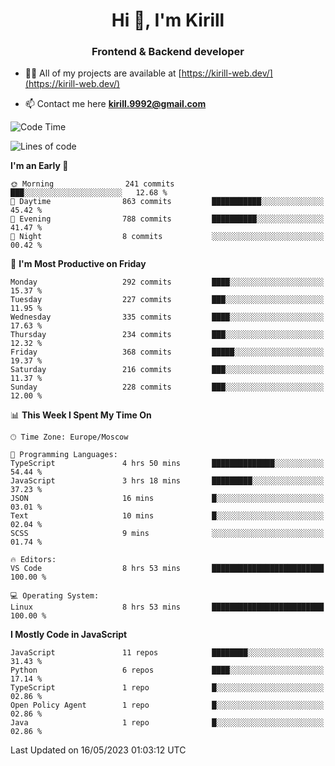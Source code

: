 <h1 align="center">Hi 👋, I'm Kirill</h1>
<h3 align="center">Frontend & Backend developer</h3>

- 👨‍💻 All of my projects are available at [https://kirill-web.dev/](https://kirill-web.dev/)

- 📫 Contact me here **kirill.9992@gmail.com**











<!--START_SECTION:waka-->
![Code Time](http://img.shields.io/badge/Code%20Time-1%2C307%20hrs%2018%20mins-blue)

![Lines of code](https://img.shields.io/badge/From%20Hello%20World%20I%27ve%20Written-2.6%20million%20lines%20of%20code-blue)

**I'm an Early 🐤** 

```text
🌞 Morning                241 commits         ███░░░░░░░░░░░░░░░░░░░░░░   12.68 % 
🌆 Daytime                863 commits         ███████████░░░░░░░░░░░░░░   45.42 % 
🌃 Evening                788 commits         ██████████░░░░░░░░░░░░░░░   41.47 % 
🌙 Night                  8 commits           ░░░░░░░░░░░░░░░░░░░░░░░░░   00.42 % 
```
📅 **I'm Most Productive on Friday** 

```text
Monday                   292 commits         ████░░░░░░░░░░░░░░░░░░░░░   15.37 % 
Tuesday                  227 commits         ███░░░░░░░░░░░░░░░░░░░░░░   11.95 % 
Wednesday                335 commits         ████░░░░░░░░░░░░░░░░░░░░░   17.63 % 
Thursday                 234 commits         ███░░░░░░░░░░░░░░░░░░░░░░   12.32 % 
Friday                   368 commits         █████░░░░░░░░░░░░░░░░░░░░   19.37 % 
Saturday                 216 commits         ███░░░░░░░░░░░░░░░░░░░░░░   11.37 % 
Sunday                   228 commits         ███░░░░░░░░░░░░░░░░░░░░░░   12.00 % 
```


📊 **This Week I Spent My Time On** 

```text
🕑︎ Time Zone: Europe/Moscow

💬 Programming Languages: 
TypeScript               4 hrs 50 mins       ██████████████░░░░░░░░░░░   54.44 % 
JavaScript               3 hrs 18 mins       █████████░░░░░░░░░░░░░░░░   37.23 % 
JSON                     16 mins             █░░░░░░░░░░░░░░░░░░░░░░░░   03.01 % 
Text                     10 mins             █░░░░░░░░░░░░░░░░░░░░░░░░   02.04 % 
SCSS                     9 mins              ░░░░░░░░░░░░░░░░░░░░░░░░░   01.74 % 

🔥 Editors: 
VS Code                  8 hrs 53 mins       █████████████████████████   100.00 % 

💻 Operating System: 
Linux                    8 hrs 53 mins       █████████████████████████   100.00 % 
```

**I Mostly Code in JavaScript** 

```text
JavaScript               11 repos            ████████░░░░░░░░░░░░░░░░░   31.43 % 
Python                   6 repos             ████░░░░░░░░░░░░░░░░░░░░░   17.14 % 
TypeScript               1 repo              █░░░░░░░░░░░░░░░░░░░░░░░░   02.86 % 
Open Policy Agent        1 repo              █░░░░░░░░░░░░░░░░░░░░░░░░   02.86 % 
Java                     1 repo              █░░░░░░░░░░░░░░░░░░░░░░░░   02.86 % 
```




 Last Updated on 16/05/2023 01:03:12 UTC
<!--END_SECTION:waka-->
